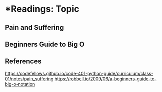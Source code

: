 # *Readings: Topic

## Pain and Suffering

## Beginners Guide to Big O

## References

<https://codefellows.github.io/code-401-python-guide/curriculum/class-01/notes/pain_suffering>
<https://robbell.io/2009/06/a-beginners-guide-to-big-o-notation>
